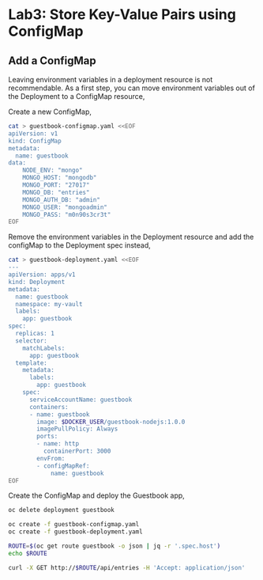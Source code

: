 # Lab3: Store Key-Value Pairs using ConfigMap

## Add a ConfigMap

Leaving environment variables in a deployment resource is not recommendable. As a first step, you can move environment variables out of the Deployment to a ConfigMap resource,

Create a new ConfigMap,

```bash
cat > guestbook-configmap.yaml <<EOF
apiVersion: v1
kind: ConfigMap
metadata:
  name: guestbook
data:
    NODE_ENV: "mongo"
    MONGO_HOST: "mongodb"
    MONGO_PORT: "27017"
    MONGO_DB: "entries"
    MONGO_AUTH_DB: "admin"
    MONGO_USER: "mongoadmin"
    MONGO_PASS: "m0n90s3cr3t"
EOF
```

Remove the environment variables in the Deployment resource and add the configMap to the Deployment spec instead,

```bash
cat > guestbook-deployment.yaml <<EOF
---
apiVersion: apps/v1
kind: Deployment
metadata:
  name: guestbook
  namespace: my-vault
  labels:
    app: guestbook
spec:
  replicas: 1
  selector:
    matchLabels:
      app: guestbook
  template:
    metadata:
      labels:
        app: guestbook
    spec:
      serviceAccountName: guestbook
      containers:
      - name: guestbook
        image: $DOCKER_USER/guestbook-nodejs:1.0.0
        imagePullPolicy: Always
        ports:
        - name: http
          containerPort: 3000
        envFrom:
        - configMapRef:
            name: guestbook
EOF
```

Create the ConfigMap and deploy the Guestbook app,

```bash
oc delete deployment guestbook

oc create -f guestbook-configmap.yaml
oc create -f guestbook-deployment.yaml

ROUTE=$(oc get route guestbook -o json | jq -r '.spec.host')
echo $ROUTE

curl -X GET http://$ROUTE/api/entries -H 'Accept: application/json'
```
